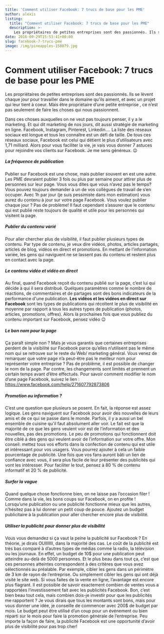 ```yaml
---
title: 'Comment utiliser Facebook: 7 trucs de base pour les PME'
author: alexis
listing:
  title: "Comment utiliser Facebook: 7 trucs de base pour les PME"
  description: >-
    Les propriétaires de petites entreprises sont des passionnés. Ils se lèvent chaque jour pour travailler dans le domaine qu’ils aiment, et avec un projet qui leur tient à coeur. Mais être propriétaire d’une petite entreprise , ce n’est pas seulement de faire les choses qui nous passionnent.
date: 2016-09-29T15:53:41+00:00
slug: facebook-7-trucs-pme
image: /img/pineapples-150879.jpg
---
```


# Comment utiliser Facebook: 7 trucs de base pour les PME

Les propriétaires de petites entreprises sont des passionnés. Ils se lèvent chaque jour pour travailler dans le domaine qu’ils aiment, et avec un projet qui leur tient à coeur. Mais être propriétaire d’une petite entreprise , ce n’est pas seulement de faire les choses qui nous passionnent.

Dans ces choses auxquelles on ne veut pas toujours penser, il y a le marketing. Et qui dit marketing de nos jours, dit aussi stratégie de marketing en ligne. Facebook, Instagram, Pinterest, Linkedin…. La liste des réseaux sociaux est longue et tous les connaître est un défi de taille. De tous ces réseaux sociaux, Facebook est celui qui détient le plus d’utilisateurs avec 1,71 milliard. Alors pour vous faciliter la vie, je vais vous donner 7 astuces pour rejoindre vos clients sur Facebook. Je me sens généreux. 😉

##### La fréquence de publication

Publier sur Facebook est une chose, mais publier souvent en est une autre. Les PME devraient publier 3 fois ou plus par semaine pour attirer plus de personnes sur leur page. Vous vous dites que vous n’avez pas le temps? Vous pouvez toujours demander à un de vos collègues de travail de s’en occuper. Avec 1h par jour (je suis pessimiste dans mon estimation) vous aurez du contenu à jour sur votre page Facebook. Vous voulez publier chaque jour ? Pas de problème! Il faut cependant s’assurer que le contenu qui est publié reste toujours de qualité et utile pour les personnes qui visitent la page.

##### Publier du contenu varié

Pour aller chercher plus de visibilité, il faut publier plusieurs types de contenu. Par type de contenu, je veux dire vidéos, photos, articles partagés, articles de blog, vidéos en direct et promotions. En mettant de l’information variée, les gens qui naviguent ne se lassent pas du contenu et restent plus en contact avec la page.

##### Le contenu vidéo et vidéo en direct

Au final, quand Facebook reçoit du contenu publié sur la page, c’est lui qui décide à qui il sera distribué. Quelques paramètres comme le nombre de réactions, de commentaires et de partages sont des bons indicateurs de la performance d'une publication. **Les vidéos et les vidéos en direct sur Facebook** sont les types de publications qui récoltent le plus de visibilité en moyenne par rapport à tous les autres types de publication (photos, articles, promotions, offres). Alors là prochaines fois que vous publiez du contenu important sur Facebook, pensez vidéo 😉

##### Le bon nom pour la page

Ça paraît simple non ? Mais je vous garantis que certaines entreprises perdent de la visibilité sur Facebook parce qu’elles n’utilisent pas le même nom qui se retrouve sur le reste du Web/ marketing général. Vous venez de remarquer que votre page n’a peut-être pas le meilleur nom pour représenter votre entreprise ? Pas de problème, il est possible de changer le nom de la page. Par contre, les changements sont limités et prennent un certain temps avant d’être effectués. Pour savoir comment modifier le nom d’une page Facebook, suivez le lien : https://www.facebook.com/help/271607792873806

##### Promotion ou information ?

C’est une question que plusieurs se posent. En fait, la réponse est assez logique. Les gens naviguent sur Facebook pour avoir des nouvelles de leurs amis et de ce qui se passe dans le monde. Parfois, il y a aussi un bel ensemble de cuisine qu’il faut absolument aller voir. Le fait est que la majorité de ce que les gens veulent voir est de l’information et des nouvelles, pas des promotions. Le peu de promotions qui fonctionnent doit être ciblé à des gens qui veulent avoir de l’information sur votre offre. Mon conseil: mettez tous vos efforts dans la confection de contenu qui est utile et intéressant pour vos usagers. Vous pourrez ajouter à cela un faible pourcentage de publicité. Une fois que vos fans auront bâti un lien de confiance avec vous, il sera plus facile de leur présenter des publicités qui vont les intéresser. Pour faciliter le tout, pensez à 80 % de contenu informatif et 20 % de publicité.

##### Surfer la vague

Quand quelque chose fonctionne bien, on ne laisse pas l’occasion filer ! Comme dans la vie, les bons coups sur Facebook, on en profite ! Lorsqu’une publication ou une publicité fonctionne mieux que les autres, n’hésitez pas à lui donner un petit coup de pouce. Ajoutez un budget publicitaire à la publication pour aller chercher encore plus de visibilité.

##### Utiliser la publicité pour donner plus de visibilité

Vous vous demandez si ça vaut la peine la publicité sur Facebook ? En théorie, je dirais OUIIIIIII, dans la majorité des cas. Le coût de la publicité est très bas comparé à d’autres types de médias comme la radio, la télévision ou les journaux. En effet, un budget de 10$ pour une publication peut atteindre au-delà de 5000 personnes. Et le plus beau dans tout ça, c’est que ces personnes atteintes correspondent à des critères que vous avez sélectionnés au préalable. Par exemple, cibler les gens dans un périmètre de 3 km de rayon de l’entreprise. Ou simplement cibler les gens qui ont déjà visité le site web. Si vous faites de la vente en ligne, l’avantage est encore plus flagrant. Il est possible de savoir exactement combien de ventes vous a rapportées l’investissement fait avec les publicités Facebook. Bon, c’est bien beau tout cela, mais combien dois-je investir pour que les publicités me rapportent ? Je vous dirais que tous les montants sont bons, mais pour vous donner une idée, je conseille de commencer avec 200$ de budget par mois. Le budget peut être utilisé d’un coup pour un événement ou bien réparti sur le mois pour faire la promotion générale de l’entreprise. Peu importe la façon de faire, la publicité Facebook est une opportunité d’avoir plus de visibilité pour pas trop cher!
